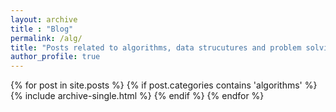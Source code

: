```yaml
---
layout: archive
title : "Blog"
permalink: /alg/
title: "Posts related to algorithms, data strucutures and problem solving"
author_profile: true
---
```


 {% for post in site.posts %}
   {% if post.categories contains 'algorithms' %}
    {% include archive-single.html %}
   {% endif %}
{% endfor %}
